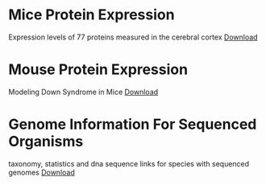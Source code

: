 # Mice Protein Expression
Expression levels of 77 proteins measured in the cerebral cortex
[Download](https://www.kaggle.com/datasets/ruslankl/mice-protein-expression)


# Mouse Protein Expression
Modeling Down Syndrome in Mice
[Download](https://www.kaggle.com/datasets/washingtongold/mpempe)


# Genome Information For Sequenced Organisms
taxonomy, statistics and dna sequence links for species with sequenced genomes
[Download](https://www.kaggle.com/datasets/camnugent/genome-information-for-sequenced-organisms/data)